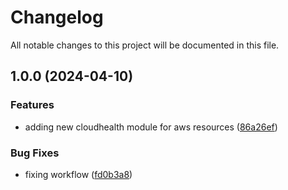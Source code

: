 # Changelog

All notable changes to this project will be documented in this file.

## 1.0.0 (2024-04-10)


### Features

* adding new cloudhealth module for aws resources ([86a26ef](https://github.com/axetrading/terraform-aws-cloudhealth/commit/86a26ef96c09e5b3b73201f87b88a7c76fc48557))


### Bug Fixes

* fixing workflow ([fd0b3a8](https://github.com/axetrading/terraform-aws-cloudhealth/commit/fd0b3a8a05b1c67c60df5bf089c9d7c935f48744))
